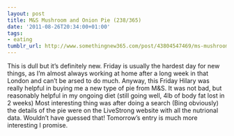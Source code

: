 ```yaml
---
layout: post
title: M&S Mushroom and Onion Pie (238/365)
date: '2011-08-26T20:34:00+01:00'
tags:
- eating
tumblr_url: http://www.somethingnew365.com/post/43804547469/ms-mushroom-and-onion-pie-238365
---
```

This is dull but it’s definitely new.
Friday is usually the hardest day for new things, as I’m almost always working at home after a long week in that London and can’t be arsed to do much. Anyway, this Friday Hilary was really helpful in buying me a new type of pie from M&S. It was not bad, but reasonably helpful in my ongoing diet (still going well, 4lb of body fat lost in 2 weeks)
Most interesting thing was after doing a search (Bing obviously) the details of the pie were on the LiveStrong website with all the nutrional data. Wouldn’t have guessed that!
Tomorrow’s entry is much more interesting I promise.
